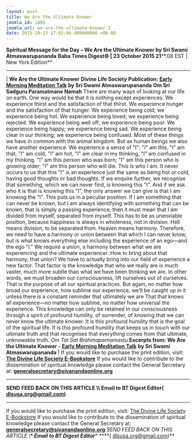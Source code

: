 ```yaml
---
layout: post
title: We Are the Ultimate Knower
joomla_id: 1095
joomla_url: we-are-the-ultimate-knower-2
date: 2015-10-23 17:02:06.000000000 +00:00
---
```

**Spiritual Message for the Day – We Are the Ultimate Knower by Sri Swami Atmaswarupananda**
 **Baba Times Digest© | 23 October 2015 21****.08 EST | New York Edition**
* * *
| 
**We Are the Ultimate Knower**
**Divine Life Society Publication:** [**Early Morning Meditation Talk**](http://www.dlshq.org/messages/ultimknower.htm) **by Sri Swami Atmaswarupananda**
**Om Sri Sadguru Paramatmane Namah**
There are many ways of looking at our life on earth. One way would be that it is nothing except experiences. We experience thirst and the satisfaction of that thirst. We experience hunger and the satisfaction of that hunger. We experience being cold; we experience being hot. We experience being loved; we experience being rejected. We experience being well off; we experience being poor. We experience being happy; we experience being sad. We experience being clear in our thinking; we experience being confused.
Most of these things we have in common with the animal kingdom. But as human beings we also have another experience. We experience a sense of "I": "I" am this, "I" am that, "I" am cold, "I" am hot, "I" am clear in my thinking, "I" am confused in my thinking. "I" am this person who was born; "I" am this person who is growing older; "I" am this person who will die. This is who I am. It never occurs to us that this "I" is an experience just the same as being hot or cold, having good thoughts or bad thoughts.
If we enquire further, we recognise that something, which we can never find, is knowing this "I". And if we ask who it is that is knowing this "I", the only answer we can give is that I am knowing the "I". This puts us in a peculiar position. If I am something that can never be known, but I am always identifying with something that can be known, that is simply a passing experience, then it must mean that I am divided from myself, separated from myself.
This has to be as unenviable position, because happiness is always in wholeness, not in division. Hell means division, to be separated from. Heaven means harmony. Therefore, we need to have a harmony or union between that which I can never know, but is what knows everything else including the experience of an ego—and the ego "I." We require a union, a harmony between what we are experiencing and the ultimate experiencer.
How to bring about that harmony, that union? We have to actually bring into our field of experience a new factor. That factor is the knowledge that who we really are is much vaster, much more subtle than what we have been thinking we are. In other words, we must broaden our consciousness, lift ourselves out of ourselves. That is the purpose of all our spiritual practices.
But again, no matter how broad our experience, how sublime our experience, we’ll be caught up in it unless there is a constant reminder that ultimately we are That that knows all experience—no matter how sublime, no matter how universal the experience. This knowledge can only be retained in our consciousness through a spirit of profound humility, of surrender, of knowing that we can never know the ultimate knower. It is this profound humility that is the goal of the spiritual life. It is this profound humility that keeps us in touch with our ultimate truth and that recognises that everything comes from that ultimate, unknowable truth.
_Om Tat Sat Brahmaparnamastu_
**Excerpts from:**  **We Are the Ultimate Knower -** [**Early Morning Meditation Talk**](http://www.dlshq.org/messages/ultimknower.htm) **by Sri Swami Atmaswarupananda**
 |
If you would like to purchase the print edition, visit: **[The Divine Life Society E-Bookstore](http://www.dlshq.org/download/download.htm)**
If you would like to contribute to the dissemination of spiritual knowledge please contact the General Secretary at: [](mailto:%20%3Cscript%20type=%27text/javascript%27%3E%20%3C%21--%20var%20prefix%20=%20%27ma%27%20+%20%27il%27%20+%20%27to%27;%20var%20path%20=%20%27hr%27%20+%20%27ef%27%20+%20%27=%27;%20var%20addy57016%20=%20%27generalsecretary%27%20+%20%27@%27;%20addy57016%20=%20addy57016%20+%20%27sivanandaonline%27%20+%20%27.%27%20+%20%27org%27;%20document.write%28%27%3Ca%20%27%20+%20path%20+%20%27%5C%27%27%20+%20prefix%20+%20%27:%27%20+%20addy57016%20+%20%27%5C%27%3E%27%29;%20document.write%28addy57016%29;%20document.write%28%27%3C%5C/a%3E%27%29;%20//--%3E%5Cn%20%3C/script%3E%3Cscript%20type=%27text/javascript%27%3E%20%3C%21--%20document.write%28%27%3Cspan%20style=%5C%27display:%20none;%5C%27%3E%27%29;%20//--%3E%20%3C/script%3EThis%20email%20address%20is%20being%20protected%20from%20spambots.%20You%20need%20JavaScript%20enabled%20to%20view%20it.%20%3Cscript%20type=%27text/javascript%27%3E%20%3C%21--%20document.write%28%27%3C/%27%29;%20document.write%28%27span%3E%27%29;%20//--%3E%20%3C/script%3E?subject=Contribution%20to%20Dissemination%20of%20Spiritual%20Knowledge) **generalsecretary@sivanandaonline.org**
****
**SEND FEED BACK ON THIS ARTICLE \\\ Email to BT Digest Editor[](mailto:%20%3Cscript%20type=%27text/javascript%27%3E%20%3C%21--%20var%20prefix%20=%20%27ma%27%20+%20%27il%27%20+%20%27to%27;%20var%20path%20=%20%27hr%27%20+%20%27ef%27%20+%20%27=%27;%20var%20addy72654%20=%20%27dlsusa.org%27%20+%20%27@%27;%20addy72654%20=%20addy72654%20+%20%27gmail%27%20+%20%27.%27%20+%20%27com%27;%20document.write%28%27%3Ca%20%27%20+%20path%20+%20%27%5C%27%27%20+%20prefix%20+%20%27:%27%20+%20addy72654%20+%20%27%5C%27%3E%27%29;%20document.write%28addy72654%29;%20document.write%28%27%3C%5C/a%3E%27%29;%20//--%3E%5Cn%20%3C/script%3E%3Cscript%20type=%27text/javascript%27%3E%20%3C%21--%20document.write%28%27%3Cspan%20style=%5C%27display:%20none;%5C%27%3E%27%29;%20//--%3E%20%3C/script%3EThis%20email%20address%20is%20being%20protected%20from%20spambots.%20You%20need%20JavaScript%20enabled%20to%20view%20it.%20%3Cscript%20type=%27text/javascript%27%3E%20%3C%21--%20document.write%28%27%3C/%27%29;%20document.write%28%27span%3E%27%29;%20//--%3E%20%3C/script%3E?subject=DLS%20Posts)( [dlsusa.org@gmail.com](mailto:dlsusa.org@gmail.com))**
* * *
  
If you would like to purchase the print edition, visit: [The Divine Life Society E-Bookstore](http://www.dlshq.org/download/download.htm)
If you would like to contribute to the dissemination of spiritual knowledge please contact the General Secretary at: **[generalsecretary@sivanandaonline.org](mailto:generalsecretary@sivanandaonline.org)**
**SEND FEED BACK ON THIS ARTICLE \\\**  **Email to BT Digest Editor**** [](mailto:%20%3Cscript%20type=%27text/javascript%27%3E%20%3C%21--%20var%20prefix%20=%20%27ma%27%20+%20%27il%27%20+%20%27to%27;%20var%20path%20=%20%27hr%27%20+%20%27ef%27%20+%20%27=%27;%20var%20addy72654%20=%20%27dlsusa.org%27%20+%20%27@%27;%20addy72654%20=%20addy72654%20+%20%27gmail%27%20+%20%27.%27%20+%20%27com%27;%20document.write%28%27%3Ca%20%27%20+%20path%20+%20%27%5C%27%27%20+%20prefix%20+%20%27:%27%20+%20addy72654%20+%20%27%5C%27%3E%27%29;%20document.write%28addy72654%29;%20document.write%28%27%3C%5C/a%3E%27%29;%20//--%3E%5Cn%20%3C/script%3E%3Cscript%20type=%27text/javascript%27%3E%20%3C%21--%20document.write%28%27%3Cspan%20style=%5C%27display:%20none;%5C%27%3E%27%29;%20//--%3E%20%3C/script%3EThis%20email%20address%20is%20being%20protected%20from%20spambots.%20You%20need%20JavaScript%20enabled%20to%20view%20it.%20%3Cscript%20type=%27text/javascript%27%3E%20%3C%21--%20document.write%28%27%3C/%27%29;%20document.write%28%27span%3E%27%29;%20//--%3E%20%3C/script%3E?subject=DLS%20Posts)****( [dlsusa.org@gmail.com](mailto:dlsusa.org@gmail.com))**  
